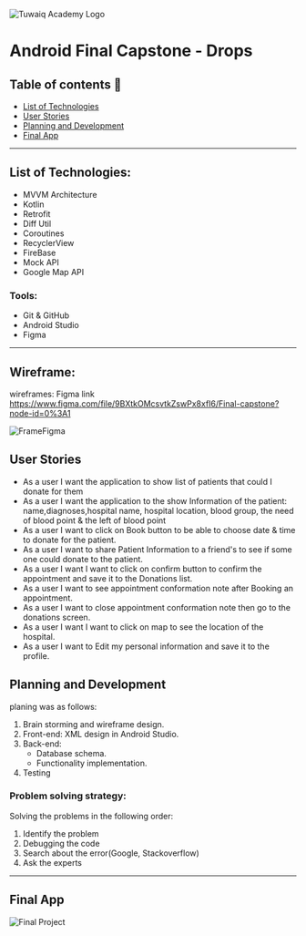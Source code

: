 ![Tuwaiq Academy Logo](https://camo.githubusercontent.com/37ca472e2afb74974a0314d89af8f470422a79582bed0d188f9927777230195d/68747470733a2f2f6c61756e63682e73612f6173736574732f696d616765732f6c6f676f732f7475776169712d61636164656d792d6c6f676f2e737667)


# Android Final Capstone - Drops

## Table of contents 📄
- [List of Technologies](#list-of-technologies)
- [User Stories](#wireframe)
- [Planning and Development](#planning-and-development)
- [Final App](#final-app)

<hr>

## List of Technologies:
-  MVVM Architecture
-  Kotlin
-  Retrofit
-  Diff Util
-  Coroutines
-  RecyclerView
-  FireBase 
-  Mock API
-  Google Map API

###  Tools:

-   Git & GitHub
-   Android Studio
-   Figma

<hr>


## Wireframe:

wireframes:
Figma link   https://www.figma.com/file/9BXtkOMcsvtkZswPx8xfI6/Final-capstone?node-id=0%3A1

![FrameFigma](https://github.com/ArwaSAO/Drops/blob/5819e4ba9810a95fb8ee375c32d9fc47668150b5/FinalCapstoneDesign.png)

## User Stories

-	As a user I want the application to show list of patients that could I donate for them
-	As a user I want the application to the show Information of the patient: name,diagnoses,hospital name, 
     hospital location, blood group, the need of blood point & the left of blood point
-	As a user I want to click on Book button to be able to choose date & time to donate for the patient.
-	As a user I want to share Patient Information to a friend's to see if some one could donate to the patient.
-	As a user I want I want to click on confirm button to confirm the appointment and save it to the Donations list.
-   As a user I want to see appointment conformation note after Booking an appointment.   
-   As a user I want to close appointment conformation note then go to the donations screen.    
-   As a user I want I want to click on map to see the location of the hospital.
-   As a user I want to Edit my personal information and save it to the profile. 


## Planning and Development

 planing was as follows:
1. Brain storming and wireframe design.
2. Front-end: XML design in Android Studio.
3. Back-end:
   -  Database schema.
   -  Functionality implementation.
4. Testing
   
### Problem solving strategy:
Solving the problems in the following order:
1. Identify the problem
2. Debugging the code
3. Search about the error(Google, Stackoverflow)   
4. Ask the experts

<hr>

##  Final App
![Final Project](https://github.com/ArwaSAO/Drops/blob/0ef5e03405da32f34b46a2f0d3f7190f8c8cdc9b/FinalCapstoneShots2.png)


